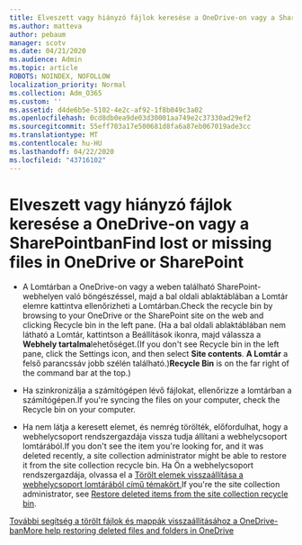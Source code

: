 ```yaml
---
title: Elveszett vagy hiányzó fájlok keresése a OneDrive-on vagy a SharePointban
ms.author: matteva
author: pebaum
manager: scotv
ms.date: 04/21/2020
ms.audience: Admin
ms.topic: article
ROBOTS: NOINDEX, NOFOLLOW
localization_priority: Normal
ms.collection: Adm_O365
ms.custom: ''
ms.assetid: d4de6b5e-5102-4e2c-af92-1f8b049c3a02
ms.openlocfilehash: 0cd8db0ea9de03d30001aa749e2c37330ad29ef2
ms.sourcegitcommit: 55eff703a17e500681d8fa6a87eb067019ade3cc
ms.translationtype: MT
ms.contentlocale: hu-HU
ms.lasthandoff: 04/22/2020
ms.locfileid: "43716102"
---
```

# <a name="find-lost-or-missing-files-in-onedrive-or-sharepoint"></a><span data-ttu-id="a384b-102">Elveszett vagy hiányzó fájlok keresése a OneDrive-on vagy a SharePointban</span><span class="sxs-lookup"><span data-stu-id="a384b-102">Find lost or missing files in OneDrive or SharePoint</span></span>

- <span data-ttu-id="a384b-103">A Lomtárban a OneDrive-on vagy a weben található SharePoint-webhelyen való böngészéssel, majd a bal oldali ablaktáblában a Lomtár elemre kattintva ellenőrizheti a Lomtárban.</span><span class="sxs-lookup"><span data-stu-id="a384b-103">Check the recycle bin by browsing to your OneDrive or the SharePoint site on the web and clicking Recycle bin in the left pane.</span></span> <span data-ttu-id="a384b-104">(Ha a bal oldali ablaktáblában nem látható a Lomtár, kattintson a Beállítások ikonra, majd válassza a **Webhely tartalma**lehetőséget.</span><span class="sxs-lookup"><span data-stu-id="a384b-104">(If you don't see Recycle bin in the left pane, click the Settings icon, and then select **Site contents**.</span></span> <span data-ttu-id="a384b-105">**A Lomtár** a felső parancssáv jobb szélén található.)</span><span class="sxs-lookup"><span data-stu-id="a384b-105">**Recycle Bin** is on the far right of the command bar at the top.)</span></span> 
    
- <span data-ttu-id="a384b-106">Ha szinkronizálja a számítógépen lévő fájlokat, ellenőrizze a lomtárban a számítógépen.</span><span class="sxs-lookup"><span data-stu-id="a384b-106">If you're syncing the files on your computer, check the Recycle bin on your computer.</span></span> 
    
- <span data-ttu-id="a384b-107">Ha nem látja a keresett elemet, és nemrég törölték, előfordulhat, hogy a webhelycsoport rendszergazdája vissza tudja állítani a webhelycsoport lomtárából.</span><span class="sxs-lookup"><span data-stu-id="a384b-107">If you don't see the item you're looking for, and it was deleted recently, a site collection administrator might be able to restore it from the site collection recycle bin.</span></span> <span data-ttu-id="a384b-108">Ha Ön a webhelycsoport rendszergazdája, olvassa el a [Törölt elemek visszaállítása a webhelycsoport lomtárából című témakört.](https://go.microsoft.com/fwlink/?linkid=866439)</span><span class="sxs-lookup"><span data-stu-id="a384b-108">If you're the site collection administrator, see [Restore deleted items from the site collection recycle bin](https://go.microsoft.com/fwlink/?linkid=866439).</span></span>
    
[<span data-ttu-id="a384b-109">További segítség a törölt fájlok és mappák visszaállításához a OneDrive-ban</span><span class="sxs-lookup"><span data-stu-id="a384b-109">More help restoring deleted files and folders in OneDrive</span></span>](https://go.microsoft.com/fwlink/?linkid=872872)
  

